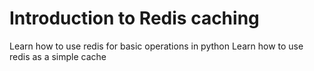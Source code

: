 # Introduction to Redis caching
Learn how to use redis for basic operations in python
Learn how to use redis as a simple cache
